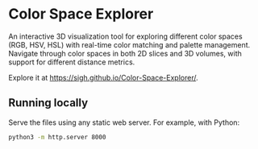 # Color Space Explorer

An interactive 3D visualization tool for exploring different color spaces (RGB, HSV, HSL) with real-time color matching and palette management. Navigate through color spaces in both 2D slices and 3D volumes, with support for different distance metrics.

Explore it at <https://sigh.github.io/Color-Space-Explorer/>.

## Running locally

Serve the files using any static web server. For example, with Python:

```bash
python3 -m http.server 8000
```
